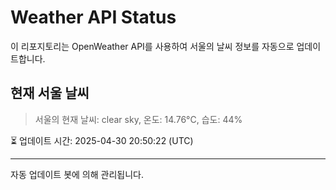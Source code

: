 
# Weather API Status

이 리포지토리는 OpenWeather API를 사용하여 서울의 날씨 정보를 자동으로 업데이트합니다.

## 현재 서울 날씨
> 서울의 현재 날씨: clear sky, 온도: 14.76°C, 습도: 44%

⏳ 업데이트 시간: 2025-04-30 20:50:22 (UTC)

---
자동 업데이트 봇에 의해 관리됩니다.

